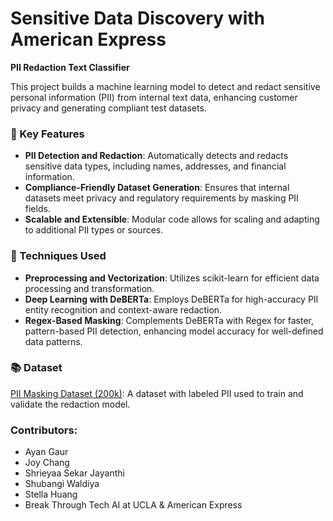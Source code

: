 # Sensitive Data Discovery with American Express
**PII Redaction Text Classifier**  

This project builds a machine learning model to detect and redact sensitive personal information (PII) from internal text data, enhancing customer privacy and generating compliant test datasets.

### 📌 Key Features
- **PII Detection and Redaction**: Automatically detects and redacts sensitive data types, including names, addresses, and financial information.
- **Compliance-Friendly Dataset Generation**: Ensures that internal datasets meet privacy and regulatory requirements by masking PII fields.
- **Scalable and Extensible**: Modular code allows for scaling and adapting to additional PII types or sources.

### 🔧 Techniques Used
- **Preprocessing and Vectorization**: Utilizes scikit-learn for efficient data processing and transformation.
- **Deep Learning with DeBERTa**: Employs DeBERTa for high-accuracy PII entity recognition and context-aware redaction.
- **Regex-Based Masking**: Complements DeBERTa with Regex for faster, pattern-based PII detection, enhancing model accuracy for well-defined data patterns.

### 📚 Dataset
[PII Masking Dataset (200k)](https://huggingface.co/datasets/Isotonic/pii-masking-200k): A dataset with labeled PII used to train and validate the redaction model.

### Contributors:
- Ayan Gaur
- Joy Chang
- Shrieyaa Sekar Jayanthi
- Shubangi Waldiya
- Stella Huang
- Break Through Tech AI at UCLA & American Express

